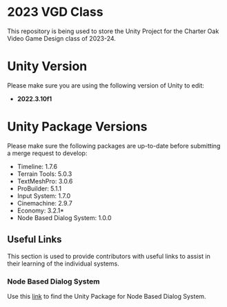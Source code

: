 # 2023 VGD Class
This repository is being used to store the Unity Project for the Charter Oak Video Game Design class of 2023-24.

# Unity Version
Please make sure you are using the following version of Unity to edit:
- **2022.3.10f1**

# Unity Package Versions
Please make sure the following packages are up-to-date before submitting a merge request to develop:
- Timeline: 1.7.6
- Terrain Tools: 5.0.3
- TextMeshPro: 3.0.6
- ProBuilder: 5.1.1
- Input System: 1.7.0
- Cinemachine: 2.9.7
- Economy: 3.2.1*
- Node Based Dialog System: 1.0.0

## Useful Links
This section is used to provide contributors with useful links to assist in their learning of the individual systems.

### Node Based Dialog System
Use this [link](https://assetstore.unity.com/packages/tools/game-toolkits/node-based-dialog-system-249962) to find the Unity Package for Node Based Dialog System.
